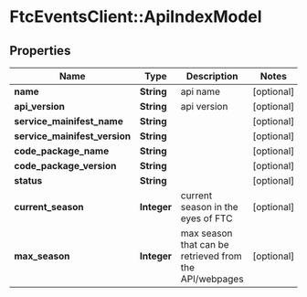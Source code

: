 # FtcEventsClient::ApiIndexModel

## Properties
Name | Type | Description | Notes
------------ | ------------- | ------------- | -------------
**name** | **String** | api name | [optional] 
**api_version** | **String** | api version | [optional] 
**service_mainifest_name** | **String** |  | [optional] 
**service_mainifest_version** | **String** |  | [optional] 
**code_package_name** | **String** |  | [optional] 
**code_package_version** | **String** |  | [optional] 
**status** | **String** |  | [optional] 
**current_season** | **Integer** | current season in the eyes of FTC | [optional] 
**max_season** | **Integer** | max season that can be retrieved from the API/webpages | [optional] 

